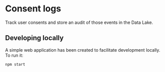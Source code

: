 # Consent logs


Track user consents and store an audit of those events in the Data
Lake.

## Developing locally

A simple web application has been created to facilitate development locally. To run it:
```
npm start
```
